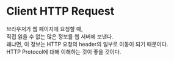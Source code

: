 # Client HTTP Request  
브라우저가 웹 페이지에 요청할 때,  
직접 읽을 수 없는 많은 정보를 웹 서버에 보낸다.  
왜냐면, 이 정보는 HTTP 요청의 header의 일부로 이동이 되기 때문이다.  
HTTP Protocol에 대해 이해하는 것이 좋을 것이다.


